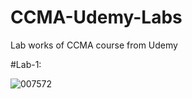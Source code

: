# CCMA-Udemy-Labs
Lab works of CCMA course from Udemy

#Lab-1:

![007572](https://user-images.githubusercontent.com/39963872/230735654-5fe3ad6b-cbf1-4a2a-973c-921531c1fdff.png)

